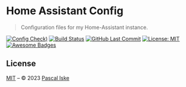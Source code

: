 # Home Assistant Config

> Configuration files for my Home-Assistant instance.

[![Config Check)](https://img.shields.io/github/workflow/status/pascaliske/home-assistant/Config%20Check/master?label=config-check&style=flat-square)](https://github.com/pascaliske/home-assistant/actions) [![Build Status](https://img.shields.io/github/workflow/status/pascaliske/magicmirror/Image/master?label=image&style=flat-square)](https://github.com/pascaliske/magicmirror/actions/workflows/image.yml) [![GitHub Last Commit](https://img.shields.io/github/last-commit/pascaliske/home-assistant?style=flat-square)](https://github.com/pascaliske/home-assistant) [![License: MIT](https://img.shields.io/badge/License-MIT-blue.svg?style=flat-square)](https://opensource.org/licenses/MIT) [![Awesome Badges](https://img.shields.io/badge/badges-awesome-green.svg?style=flat-square)](https://github.com/Naereen/badges)

## License

[MIT](LICENSE.md) – © 2023 [Pascal Iske](https://pascaliske.dev)
